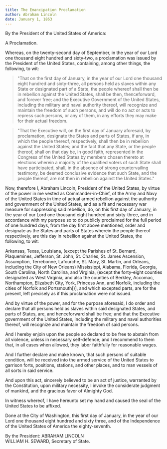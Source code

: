 ```yaml
---
title: The Emancipation Proclamation
author: Abraham Lincoln 
date: January 1, 1863
---
```


By the President of the United States of America:

A Proclamation.

Whereas, on the twenty-second day of September, in the year of our Lord
one thousand eight hundred and sixty-two, a proclamation was issued by
the President of the United States, containing, among other things, the
following, to wit:

> "That on the first day of January, in the year of our Lord one thousand
eight hundred and sixty-three, all persons held as slaves within any
State or designated part of a State, the people whereof shall then be in
rebellion against the United States, shall be then, thenceforward, and
forever free; and the Executive Government of the United States,
including the military and naval authority thereof, will recognize and
maintain the freedom of such persons, and will do no act or acts to
repress such persons, or any of them, in any efforts they may make for
their actual freedom.

> "That the Executive will, on the first day of January aforesaid, by
proclamation, designate the States and parts of States, if any, in which
the people thereof, respectively, shall then be in rebellion against the
United States; and the fact that any State, or the people thereof, shall
on that day be, in good faith, represented in the Congress of the United
States by members chosen thereto at elections wherein a majority of the
qualified voters of such State shall have participated, shall, in the
absence of strong countervailing testimony, be deemed conclusive
evidence that such State, and the people thereof, are not then in
rebellion against the United States."

Now, therefore I, Abraham Lincoln, President of the United States, by
virtue of the power in me vested as Commander-in-Chief, of the Army and
Navy of the United States in time of actual armed rebellion against the
authority and government of the United States, and as a fit and
necessary war measure for suppressing said rebellion, do, on this first
day of January, in the year of our Lord one thousand eight hundred and
sixty-three, and in accordance with my purpose so to do publicly
proclaimed for the full period of one hundred days, from the day first
above mentioned, order and designate as the States and parts of States
wherein the people thereof respectively, are this day in rebellion
against the United States, the following, to wit:

Arkansas, Texas, Louisiana, (except the Parishes of St. Bernard,
Plaquemines, Jefferson, St. John, St. Charles, St. James Ascension,
Assumption, Terrebonne, Lafourche, St. Mary, St. Martin, and Orleans,
including the City of New Orleans) Mississippi, Alabama, Florida,
Georgia, South Carolina, North Carolina, and Virginia, (except the
forty-eight counties designated as West Virginia, and also the counties
of Berkley, Accomac, Northampton, Elizabeth City, York, Princess Ann,
and Norfolk, including the cities of Norfolk and Portsmouth[)], and
which excepted parts, are for the present, left precisely as if this
proclamation were not issued.

And by virtue of the power, and for the purpose aforesaid, I do order
and declare that all persons held as slaves within said designated
States, and parts of States, are, and henceforward shall be free; and
that the Executive government of the United States, including the
military and naval authorities thereof, will recognize and maintain the
freedom of said persons.

And I hereby enjoin upon the people so declared to be free to abstain
from all violence, unless in necessary self-defence; and I recommend to
them that, in all cases when allowed, they labor faithfully for
reasonable wages.

And I further declare and make known, that such persons of suitable
condition, will be received into the armed service of the United States
to garrison forts, positions, stations, and other places, and to man
vessels of all sorts in said service.

And upon this act, sincerely believed to be an act of justice, warranted
by the Constitution, upon military necessity, I invoke the considerate
judgment of mankind, and the gracious favor of Almighty God.

In witness whereof, I have hereunto set my hand and caused the seal of
the United States to be affixed.

Done at the City of Washington, this first day of January, in the year
of our Lord one thousand eight hundred and sixty three, and of the
Independence of the United States of America the eighty-seventh.

By the President: ABRAHAM LINCOLN\
 WILLIAM H. SEWARD, Secretary of State.

